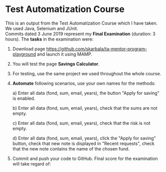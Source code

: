 # Test Automatization Course

This is an output from the Test Automatization Course which I have taken. We used Java, Selenium and JUnit.  
Commits dated 3 June 2019 represent my **Final Examination** (duration: 3 hours). The **tasks** in the examination were:  

1. Download page <https://github.com/skarbala/ta-mentor-program-playground> and launch it using MAMP.
2. You will test the page **Savings Calculator**.
3. For testing, use the same project we used throughout the whole course.
4. **Automate** following scenarios, use your own names for the methods:

     a) Enter all data (fond, sum, email, years), the button "Apply for saving" is enabled.
     
     b) Enter all data (fond, sum, email, years), check that the sums are not empty.
     
     c) Enter all data (fond, sum, email, years), check that the risk is not empty.
     
     d) Enter all data (fond, sum, email, years), click the "Apply for saving" button, check that new note is displayed in "Recent    requests", check that the new note contains the name of the chosen fund.
     
5. Commit and push your code to GitHub. Final score for the examination will take regard of: 
